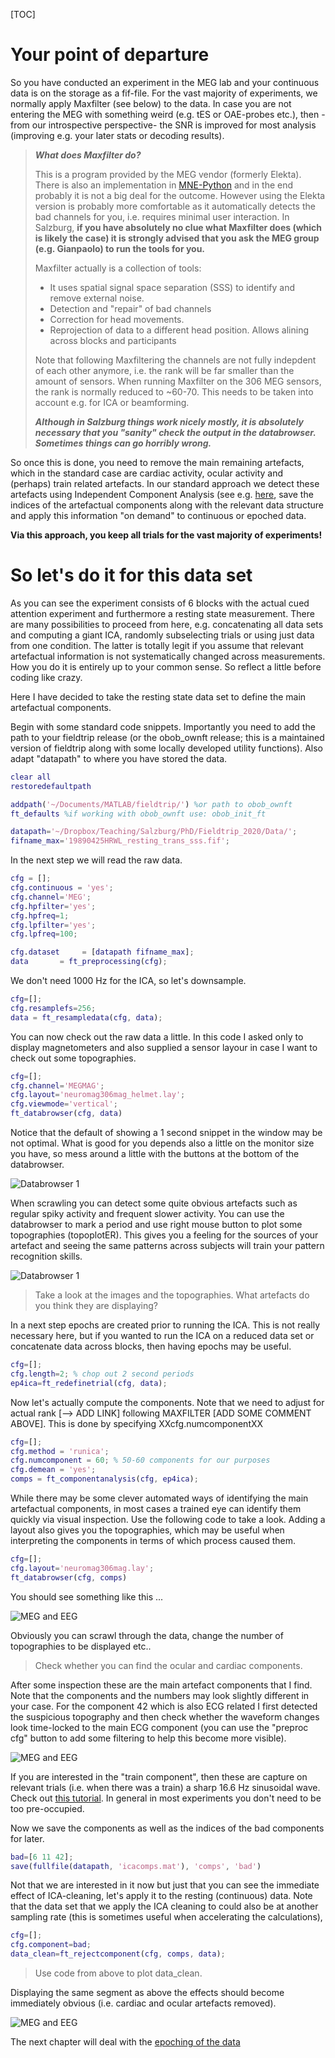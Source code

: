 

[TOC]

# Your point of departure

So you have conducted an experiment in the MEG lab and your continuous data is on the storage as a fif-file. For the vast majority of experiments, we normally apply Maxfilter (see below) to the data. In case you are not entering the MEG with something weird (e.g. tES or OAE-probes etc.), then -from our introspective perspective- the SNR is improved for most analysis (improving e.g. your later stats or decoding results). 

> **_What does  Maxfilter do?_**
>
> This is a program provided by the MEG vendor (formerly Elekta). There is also an implementation in  [MNE-Python](https://mne.tools/dev/generated/mne.preprocessing.maxwell_filter.html) and in the end probably it is not a big deal for the outcome. However using the Elekta version is probably more comfortable as it automatically detects the bad channels for you, i.e. requires minimal user interaction. In Salzburg, **if you have absolutely no clue what Maxfilter does (which is likely the case) it is strongly advised that you ask the MEG group (e.g. Gianpaolo) to run the tools for you.**
>
> Maxfilter actually is a collection of tools:
>
> - It uses spatial signal space separation (SSS) to identify and remove external noise.
> - Detection and "repair" of bad channels
> - Correction for head movements.
> - Reprojection of data to a different head position. Allows alining across blocks and participants
>
> Note that following Maxfiltering the channels are not fully indepdent of each other anymore, i.e. the rank will be far smaller than the amount of sensors. When running Maxfilter on the 306 MEG sensors, the rank is normally reduced to ~60-70. This needs to be taken into account e.g. for ICA or beamforming.
>
> **_Although in Salzburg things work nicely mostly, it is absolutely necessary that you "sanity" check the output in the databrowser. Sometimes things can go horribly wrong._**

So once this is done, you need to remove the main remaining artefacts, which in the standard case are cardiac activity, ocular activity and (perhaps) train related artefacts. In our standard approach we detect these artefacts using Independent Component Analysis (see e.g. [here](http://arnauddelorme.com/ica_for_dummies/), save the indices of the artefactual components along with the relevant data structure and apply this information "on demand" to continuous or epoched data. 

**Via this approach, you keep all trials for the vast majority of experiments!** 



# So let's do it for this data set

As you can see the experiment consists of 6 blocks with the actual cued attention experiment and furthermore a resting state measurement. There are many possibilities to proceed from here, e.g. concatenating all data sets and computing a giant ICA, randomly subselecting trials or using just data from one condition. The latter is totally legit if you assume that relevant artefactual information is not systematically changed across measurements. How you do it is entirely up to your common sense. So reflect a little before coding like crazy.

Here I have decided to take the resting state data set to define the main artefactual components.

Begin with some standard code snippets. Importantly you need to add the path to your fieldtrip release (or the obob_ownft release; this is a maintained version of fieldtrip along with some locally developed utility functions). Also adapt "datapath" to where you have stored the data.

```matlab
clear all
restoredefaultpath

addpath('~/Documents/MATLAB/fieldtrip/') %or path to obob_ownft
ft_defaults %if working with obob_ownft use: obob_init_ft

datapath='~/Dropbox/Teaching/Salzburg/PhD/Fieldtrip_2020/Data/';
fifname_max='19890425HRWL_resting_trans_sss.fif';
```

In the next step we will read the raw data.

```matlab
cfg = [];
cfg.continuous = 'yes';
cfg.channel='MEG';
cfg.hpfilter='yes';
cfg.hpfreq=1;
cfg.lpfilter='yes';
cfg.lpfreq=100;

cfg.dataset     = [datapath fifname_max];
data       = ft_preprocessing(cfg);
```

We don't need 1000 Hz for the ICA, so let's downsample.

```matlab
cfg=[];
cfg.resamplefs=256;
data = ft_resampledata(cfg, data);
```

 You can now check out the raw data a little. In this code I asked only to display magnetometers and also supplied a sensor layour in case I want to check out some topographies.

```matlab
cfg=[];
cfg.channel='MEGMAG';
cfg.layout='neuromag306mag_helmet.lay';
cfg.viewmode='vertical';
ft_databrowser(cfg, data)
```

Notice that the default of showing a 1 second snippet in the window may be not optimal. What is good for you depends also a little on the monitor size you have, so mess around a little with the buttons at the bottom of the databrowser.

![Databrowser 1](./images/databrowser1.jpg)

When scrawling you can detect some quite obvious artefacts such as regular spiky activity and frequent slower activity. You can use the databrowser to mark a period and use right mouse button to plot some topographies (topoplotER). This gives you a feeling for the sources of your artefact and seeing the same patterns across subjects will train your pattern recognition skills.

![Databrowser 1](./images/databrowser2.jpg)



> Take a look at the images and the topographies. What artefacts do you think they are displaying?

In a next step epochs are created prior to running the ICA. This is not really necessary here, but if you wanted to run the ICA on a reduced data set or concatenate data across blocks, then having epochs may be useful.

```matlab
cfg=[];
cfg.length=2; % chop out 2 second periods
ep4ica=ft_redefinetrial(cfg, data);
```

Now let's actually compute the components. Note that we need to adjust for actual rank [--> ADD LINK] following MAXFILTER [ADD SOME COMMENT ABOVE]. This is done by specifying XXcfg.numcomponentXX

```matlab
cfg=[];
cfg.method = 'runica';
cfg.numcomponent = 60; % 50-60 components for our purposes
cfg.demean = 'yes';
comps = ft_componentanalysis(cfg, ep4ica);
```

While there may be some clever automated ways of identifying the main artefactual components, in most cases a trained eye can identify them quickly via visual inspection. Use the following code to take a look. Adding a layout also gives you the topographies, which may be useful when interpreting the components in terms of which process caused them.

```matlab
cfg=[];
cfg.layout='neuromag306mag.lay';
ft_databrowser(cfg, comps)
```

You should see something like this ...

![MEG and EEG](./images/ICA_databrowser_1.jpg)

Obviously you can scrawl through the data, change the number of topographies to be displayed etc..

> Check whether you can find the ocular and cardiac components.

After some inspection these are the main artefact components that I find. Note that the components and the numbers may look slightly different in your case. For the component 42 which is also ECG related I first detected the suspicious topography and then check whether the waveform changes look time-locked to the main ECG component (you can use the "preproc cfg" button to add some filtering to help this become more visible). 

![MEG and EEG](./images/ICA_databrowser_2.jpg)

If you are interested in the "train component", then these are capture on relevant trials (i.e. when there was a train) a sharp 16.6 Hz sinusoidal wave. Check out [this tutorial](https://im.sbg.ac.at/display/MEG/Chapter+4c+-+Train%2C+find+the+component+automatically). In general in most experiments you don't need to be too pre-occupied. 

Now we save the components as well as the indices of the bad components for later.

```matlab
bad=[6 11 42];
save(fullfile(datapath, 'icacomps.mat'), 'comps', 'bad')
```

Not that we are interested in it now but just that you can see the immediate effect of ICA-cleaning, let's apply it to the resting (continuous) data. Note that the data set that we apply the ICA cleaning to could also be at another sampling rate (this is sometimes useful when accelerating the calculations),

```matlab
cfg=[];
cfg.component=bad;
data_clean=ft_rejectcomponent(cfg, comps, data);
```

> Use code from above to plot data_clean.

Displaying the same segment as above the effects should become immediately obvious (i.e. cardiac and ocular artefacts removed).

![MEG and EEG](./images/databrowser_cleaned.jpg)


The next chapter will deal with the [epoching of the data](04_Epoch_Data.md)



